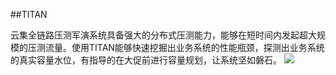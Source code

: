 ##TITAN

云集全链路压测军演系统具备强大的分布式压测能力，能够在短时间内发起超大规模的压测流量。使用TITAN能够快速挖掘出业务系统的性能瓶颈，探测出业务系统的真实容量水位，有指导的在大促前进行容量规划，让系统坚如磐石。
![](http://dl.iteye.com/upload/picture/pic/137613/5333bb0c-908a-39de-9725-c3c8a02f4587.png)
